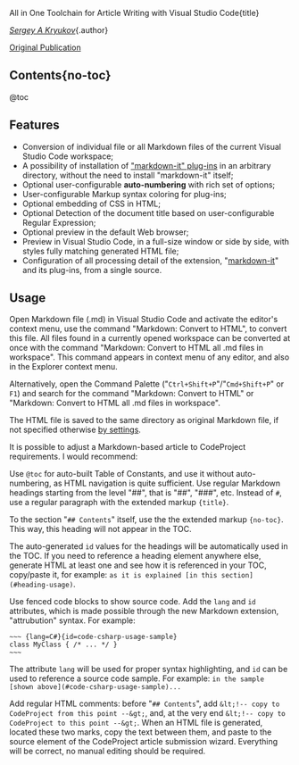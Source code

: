  All in One Toolchain for Article Writing with Visual Studio Code{title}

[*Sergey A Kryukov*](https://www.SAKryukov.org){.author}

[Original Publication](https://www.codeproject.com/Articles/1194125/Article-Writing-Toolchain-with-VSCode)


<!-- copy to CodeProject from here -->
## Contents{no-toc}

@toc

## Features

- Conversion of individual file or all Markdown files of the current Visual Studio Code workspace;
- A possibility of installation of ["markdown-it" plug-ins](https://www.npmjs.com/package/markdown-it) in an arbitrary directory, without the need to install "markdown-it" itself;
- Optional user-configurable **auto-numbering** with rich set of options;
- User-configurable Markup syntax coloring for plug-ins;
- Optional embedding of CSS in HTML;
- Optional Detection of the document title based on user-configurable Regular Expression;
- Optional preview in the default Web browser;
- Preview in Visual Studio Code, in a full-size window or side by side, with styles fully matching generated HTML file;
- Configuration of all processing detail of the extension, "[markdown-it](https://www.npmjs.com/package/markdown-it)" and its plug-ins, from a single source.

## Usage

Open Markdown file (.md) in Visual Studio Code and activate the editor's context menu, use the command "Markdown: Convert to HTML", to convert this file. All files found in a currently opened workspace can be converted at once with the command "Markdown: Convert to HTML all .md files in workspace". This command appears in context menu of any editor, and also in the Explorer context menu.

Alternatively, open the Command Palette ("`Ctrl+Shift+P`"/"`Cmd+Shift+P`" or `F1`) and search for the command "Markdown: Convert to HTML" or "Markdown: Convert to HTML all .md files in workspace".

The HTML file is saved to the same directory as original Markdown file, if not specified otherwise [by settings](#special-markdown-extension-convertToHtml-outputPath).

It is possible to adjust a Markdown-based article to CodeProject requirements. I would recommend:

Use `@toc` for auto-built Table of Constants, and use it without auto-numbering, as HTML navigation is quite sufficient. Use regular Markdown headings starting from the level "##", that is "##", "###", etc. Instead of `#`, use a regular paragraph with the extended markup `{title}`.

To the section "`## Contents`" itself, use the the extended markup `{no-toc}`. This way, this heading will not appear in the TOC.

The auto-generated `id` values for the headings will be automatically used in the TOC. If you need to reference a heading element anywhere else, generate HTML at least one and see how it is referenced in your TOC, copy/paste it, for example: `as it is explained [in this section](#heading-usage)`.

Use fenced code blocks to show source code. Add the `lang` and `id` attributes, which is made possible through the new Markdown extension, "attrubution" syntax. For example:

````
~~~ {lang=C#}{id=code-csharp-usage-sample}
class MyClass { /* ... */ }
~~~
````

The attribute `lang` will be used for proper syntax highlighting, and `id` can be used to reference a source code sample. For example: `in the sample [shown above](#code-csharp-usage-sample)...`

Add regular HTML comments: before "`## Contents`", add `&lt;!-- copy to CodeProject from this point --&gt;`, and, at the very end `&lt;!-- copy to CodeProject to this point --&gt;`. When an HTML file is generated, located these two marks, copy the text between them, and paste to the source element of the CodeProject article submission wizard. Everything will be correct, no manual editing should be required.
